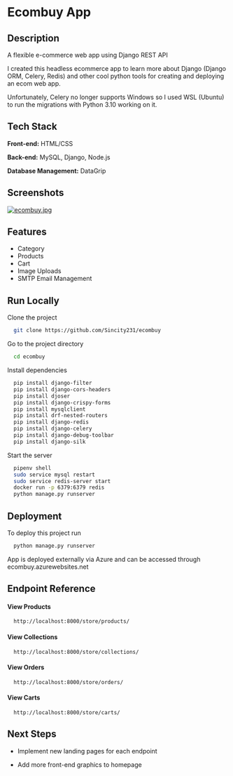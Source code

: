 
# Ecombuy App 




## Description

A flexible e-commerce web app using Django REST API

I created this headless ecommerce app to learn more about Django (Django ORM, Celery, Redis) and other cool python tools for creating and deploying an ecom web app.

Unfortunately, Celery no longer supports Windows so I used WSL (Ubuntu) to run the migrations with Python 3.10 working on it.
## Tech Stack

**Front-end:** HTML/CSS

**Back-end:** MySQL, Django, Node.js

**Database Management:** DataGrip


## Screenshots

[![ecombuy.jpg](https://i.postimg.cc/8kF3VQ3R/ecombuy.jpg)](https://postimg.cc/K42QnVmj)


## Features

- Category
- Products
- Cart
- Image Uploads
- SMTP Email Management


## Run Locally

Clone the project

```bash
  git clone https://github.com/Sincity231/ecombuy
```

Go to the project directory

```bash
  cd ecombuy
```

Install dependencies

```bash
  pip install django-filter
  pip install django-cors-headers 
  pip install djoser
  pip install django-crispy-forms 
  pip install mysqlclient
  pip install drf-nested-routers
  pip install django-redis
  pip install django-celery
  pip install django-debug-toolbar
  pip install django-silk
```

Start the server

```bash
  pipenv shell
  sudo service mysql restart
  sudo service redis-server start
  docker run -p 6379:6379 redis
  python manage.py runserver
```


## Deployment

To deploy this project run

```bash
  python manage.py runserver
```

App is deployed externally via Azure and can be accessed through ecombuy.azurewebsites.net 


## Endpoint Reference

#### View Products

```http
  http://localhost:8000/store/products/
```

#### View Collections

```http
  http://localhost:8000/store/collections/
```

#### View Orders

```http
  http://localhost:8000/store/orders/
```

#### View Carts

```http
  http://localhost:8000/store/carts/
```



## Next Steps

- Implement new landing pages for each endpoint

- Add more front-end graphics to homepage

